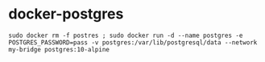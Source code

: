 # docker-postgres

`sudo docker rm -f postres ; sudo docker run -d --name postgres -e POSTGRES_PASSWORD=pass -v postgres:/var/lib/postgresql/data --network my-bridge postgres:10-alpine`
